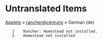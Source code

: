 # Untranslated Items
[Applets](../../../README.md) &#187; [rancher@centurix](../README.md) &#187; German (de)

       1	Rancher: Homestead not installed.
       2	Homestead not installed
